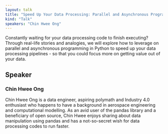 ```yaml
---
layout: talk
title: "Speed Up Your Data Processing: Parallel and Asynchronous Programming in Data Science"
kind: "Talk"
speakers: "Chin Hwee Ong"
---
```


Constantly waiting for your data processing code to finish executing? Through real-life stories and analogies, we will explore how to leverage on parallel and asynchronous programming in Python to speed up your data processing pipelines - so that you could focus more on getting value out of your data.

## Speaker

### Chin Hwee Ong

Chin Hwee Ong is a data engineer, aspiring polymath and Industry 4.0 enthusiast who happens to have a background in aerospace engineering and computational modelling. As an avid user of the pandas library and a beneficiary of open source, Chin Hwee enjoys sharing about data manipulation using pandas and has a not-so-secret wish for data processing codes to run faster.
